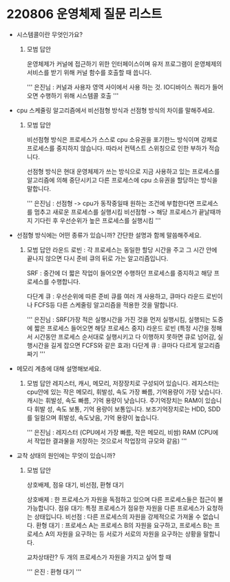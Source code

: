 # 220806 운영체제 질문 리스트

- 시스템콜이란 무엇인가요?
    1. 모범 답안
        
        운영체제가 커널에 접근하기 위한 인터페이스이며 유저 프로그램이 운영체제의 서비스를 받기 위해 커널 함수를 호출할 때 씁니다.

        '''
        은진님 : 커널과 사용자 영역 사이에서 사용 하는 것. IO디바이스 쿼리가 들어오면 수행하기 위해 시스템콜 호출
        '''
        
        
- cpu 스케줄링 알고리즘에서 비선점형 방식과 선점형 방식의 차이를 말해주세요.
    1. 모범 답안
        
        비선점형 방식은 프로세스가 스스로 cpu 소유권을 포기한느 방식이며 강제로 프로세스를 중지하지 않습니다. 따라서 컨텍스트 스위칭으로 인한 부하가 적습니다.

        선점형 방식은 현대 운영체제가 쓰는 방식으로 지금 사용하고 있는 프로세스를 알고리즘에 의해 중단시키고 다른 프로세스에 cpu 소유권을 할당하는 방식을 말합니다.

        '''
        은진님 : 선점형 -> cpu가 동작중일때 원하는 조건에 부합한다면 프로세스를 멈추고 새로운 프로세스를 실행시킴
                비선점형 -> 해당 프로세스가 끝날때까지 기다린 후 우선순위가 높은 프로세스를 실행시킴
        '''
            
        
- 선점형 방식에는 어떤 종류가 있습니까? 간단한 설명과 함께 말씀해주세요. 
    1. 모범 답안
        라운드 로빈 : 각 프로세스는 동일한 할당 시간을 주고 그 시간 안에 끝나지 않으면 다시 준비 큐의 뒤로 가는 알고리즘입니다.

        SRF : 중간에 더 짧은 작업이 들어오면 수행하던 프로세스를 중지하고 해당 프로세스를 수행합니다.

        다단계 큐 : 우선순위에 따른 준비 큐를 여러 개 사용하고, 큐마다 라운드 로빈이나 FCFS등 다른 스케줄링 알고리즘을 적용한 것을 말합니다.

        '''
        은진님 : SRF(가장 적은 실행시간을 가진 것을 먼저 실행시킴, 실행되는 도중에 짧은 프로세스 들어오면 해당 프로세스 중지)
                 라운드 로빈 (특정 시간을 정해서 시간동안 프로세스 순서대로 실행시키고 다 이행하지 못하면 큐로 넘어감, 실행시간을 길게 잡으면 FCFS와 같은 효과)
                 다단계 큐 : 큐마다 다르게 알고리즘 짜기
        '''
        
- 메모리 계층에 대해 설명해보세요. 
    1. 모범 답안
        레지스터, 캐시, 메모리, 저장장치로 구성되어 있습니다. 레지스터는 cpu안에 있는 작은 메모리, 휘발성, 속도 가장 빠름, 기억용량이 가장 낮습니다.
        캐시는 휘발성, 속도 빠름, 기억 용량이 낮습니다.
        주기억장치는 RAM이 있습니다 휘발 성, 속도 보통, 기억 용량이 보통입니다.
        보조기억장치로는 HDD, SDD를 일컬으며 휘발성, 속도낮음, 기억 용량이 높습니다.

        '''
        은진님 : 레지스터 (CPU에서 가장 빠름, 작은 메모리, 비쌈)
                RAM (CPU에서 작업한 결과물을 저장하는 것으로서 작업장의 규모와 같음)
        '''
        
- 교착 상태의 원인에는 무엇이 있습니까?
    1. 모범 답안
        
        상호배제, 점유 대기, 비선점, 환형 대기

        상호배제 : 한 프로세스가 자원을 독점하고 있으며 다른 프로세스들은 접근이 불가능합니다.
        점유 대기: 특정 프로세스가 점유한 자원을 다른 프로세스가 요청하는 상태입니다.
        비선점 : 다른 프로세스의 자원을 강제적으로 가져올 수 없습니다.
        환형 대기 : 프로세스 A는 프로세스 B의 자원을 요구하고, 프로세스 B는 프로세스 A의 자원을 요구하는 등 서로가 서로의 자원을 요구하는 상황을 말합니다.

        교차상태란? 
        두 개의 프로세스가 자원을 가지고 싶어 할 때 

        '''
        은진 : 환형 대기 
        '''